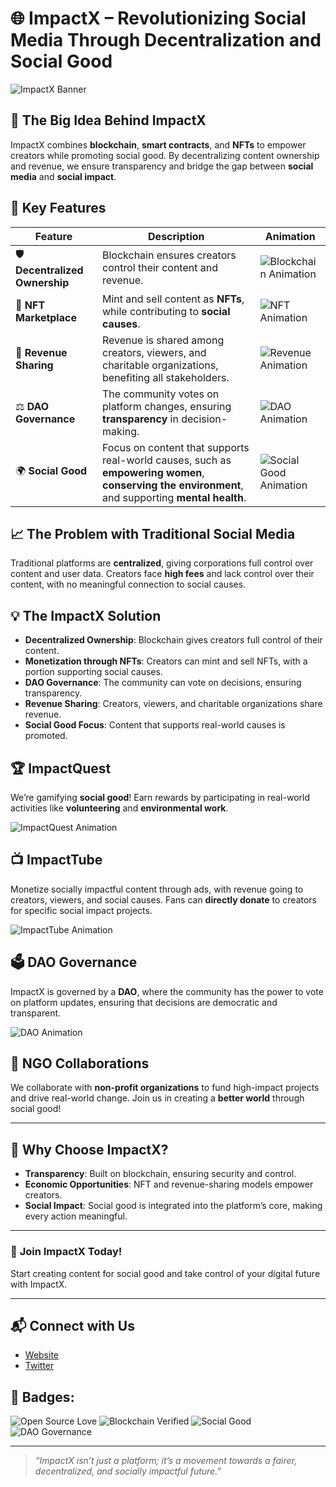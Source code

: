 # 🌐 **ImpactX** – Revolutionizing Social Media Through Decentralization and Social Good

![ImpactX Banner](https://yourimageurlhere.com/banner.gif) <!-- Add a custom banner with your logo and mission statement -->

## 🚀 **The Big Idea Behind ImpactX**

ImpactX combines **blockchain**, **smart contracts**, and **NFTs** to empower creators while promoting social good. By decentralizing content ownership and revenue, we ensure transparency and bridge the gap between **social media** and **social impact**.

## 🔑 **Key Features**

| Feature               | Description                                                                                                                                       | Animation |
|-----------------------|---------------------------------------------------------------------------------------------------------------------------------------------------|-----------|
| 🛡️ **Decentralized Ownership** | Blockchain ensures creators control their content and revenue.                                                                                 | ![Blockchain Animation](https://yourimageurlhere.com/blockchain.gif) |
| 🎨 **NFT Marketplace**  | Mint and sell content as **NFTs**, while contributing to **social causes**.                                                                       | ![NFT Animation](https://yourimageurlhere.com/nft.gif) |
| 💸 **Revenue Sharing**  | Revenue is shared among creators, viewers, and charitable organizations, benefiting all stakeholders.                                            | ![Revenue Animation](https://yourimageurlhere.com/revenue.gif) |
| ⚖️ **DAO Governance**   | The community votes on platform changes, ensuring **transparency** in decision-making.                                                          | ![DAO Animation](https://yourimageurlhere.com/dao.gif) |
| 🌍 **Social Good**      | Focus on content that supports real-world causes, such as **empowering women**, **conserving the environment**, and supporting **mental health**. | ![Social Good Animation](https://yourimageurlhere.com/social-good.gif) |

## 📈 **The Problem with Traditional Social Media**

Traditional platforms are **centralized**, giving corporations full control over content and user data. Creators face **high fees** and lack control over their content, with no meaningful connection to social causes.

## 💡 **The ImpactX Solution**

- **Decentralized Ownership**: Blockchain gives creators full control of their content.
- **Monetization through NFTs**: Creators can mint and sell NFTs, with a portion supporting social causes.
- **DAO Governance**: The community can vote on decisions, ensuring transparency.
- **Revenue Sharing**: Creators, viewers, and charitable organizations share revenue.
- **Social Good Focus**: Content that supports real-world causes is promoted.

## 🏆 **ImpactQuest**

We’re gamifying **social good**! Earn rewards by participating in real-world activities like **volunteering** and **environmental work**.

![ImpactQuest Animation](https://yourimageurlhere.com/impactquest.gif)

## 📺 **ImpactTube**

Monetize socially impactful content through ads, with revenue going to creators, viewers, and social causes. Fans can **directly donate** to creators for specific social impact projects.

![ImpactTube Animation](https://yourimageurlhere.com/impacttube.gif)

## 🗳️ **DAO Governance**

ImpactX is governed by a **DAO**, where the community has the power to vote on platform updates, ensuring that decisions are democratic and transparent.

![DAO Animation](https://yourimageurlhere.com/dao.gif)

## 🤝 **NGO Collaborations**

We collaborate with **non-profit organizations** to fund high-impact projects and drive real-world change. Join us in creating a **better world** through social good!

---

## 🎯 **Why Choose ImpactX?**

- **Transparency**: Built on blockchain, ensuring security and control.
- **Economic Opportunities**: NFT and revenue-sharing models empower creators.
- **Social Impact**: Social good is integrated into the platform’s core, making every action meaningful.

---

### 🚀 **Join ImpactX Today!**

Start creating content for social good and take control of your digital future with ImpactX.

---

## 📬 **Connect with Us**

- [Website](https://github.com/ImPctX)
- [Twitter](https://x.com/impactX000)


## 🏅 **Badges**:

![Open Source Love](https://badges.frapsoft.com/os/v1/open-source.svg?v=103)
![Blockchain Verified](https://img.shields.io/badge/blockchain-verified-green)
![Social Good](https://img.shields.io/badge/Social-Good-blue)
![DAO Governance](https://img.shields.io/badge/DAO-Governance-orange)

---

> _“ImpactX isn’t just a platform; it’s a movement towards a fairer, decentralized, and socially impactful future.”_
